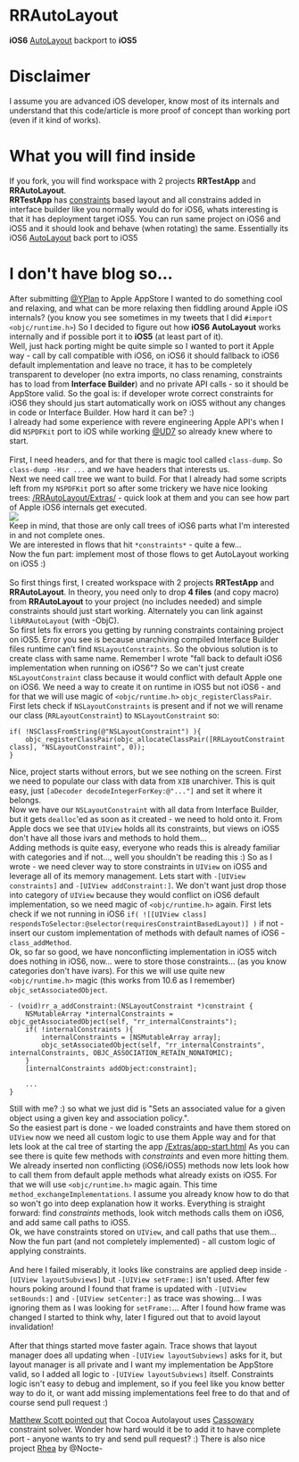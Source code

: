 RRAutoLayout
============

**iOS6** [AutoLayout](https://developer.apple.com/library/ios/#documentation/UserExperience/Conceptual/AutolayoutPG/Articles/Introduction.html) backport to **iOS5**

Disclaimer
============
I assume you are advanced iOS developer, know most of its internals and understand that this code/article is more proof of concept than working port (even if it kind of works).

What you will find inside
============
If you fork, you will find workspace with 2 projects **RRTestApp** and **RRAutoLayout**.<br />
**RRTestApp** has [constraints](https://developer.apple.com/library/ios/#documentation/UserExperience/Conceptual/AutolayoutPG/Articles/constraintFundamentals.html#//apple_ref/doc/uid/TP40010853-CH2-SW1) based layout and all constrains added in interface builder like you normally would do for iOS6, whats interesting is that it has deployment target iOS5. You can run same project on iOS6 and iOS5 and it should look and behave (when rotating) the same. Essentially its iOS6 [AutoLayout]((https://developer.apple.com/library/ios/#documentation/UserExperience/Conceptual/AutolayoutPG/Articles/Introduction.html)) back port to iOS5

I don't have blog so...
============
After submitting [@YPlan](http://yplanapp.com) to Apple AppStore I wanted to do something cool and relaxing, and what can be more relaxing then fiddling around Apple iOS internals? (you know you see sometimes in my tweets that I did `#import <objc/runtime.h>`) So I decided to figure out how **iOS6** **AutoLayout** works internally and if possible port it to **iOS5** (at least part of it).<br />
Well, just hack porting might be quite simple so I wanted to port it Apple way - call by call compatible with iOS6, on iOS6 it should fallback to iOS6 default implementation and leave no trace, it has to be completely transparent to developer (no extra imports, no class renaming, constraints has to load from **Interface Builder**) and no private API calls - so it should be AppStore valid. So the goal is: if developer wrote correct constraints for iOS6 they should jus start automatically work on iOS5 without any changes in code or Interface Builder. How hard it can be? :)<br />
I already had some experience with revere engineering Apple API's when I did `NSPDFKit` port to iOS while working [@UD7](http://ud7.com) so already knew where to start.<br /><br />
First, I need headers, and for that there is magic tool called `class-dump`. So `class-dump -Hsr ...` and we have headers that interests us.<br />
Next we need call tree we want to build. For that I already had some scripts left from my `NSPDFKit` port so after some trickery we have nice looking trees: [/RRAutoLayout/Extras/](https://github.com/RolandasRazma/RRAutoLayout/tree/master/Extras) - quick look at them and you can see how part of Apple iOS6 internals get executed.<br />
<a target='_blank' title='ImageShack - Image And Video Hosting' href='http://imageshack.us/photo/my-images/189/callstack.jpg/'><img src='http://img189.imageshack.us/img189/2086/callstack.jpg' border='0'/></a><br />
Keep in mind, that those are only call trees of iOS6 parts what I'm interested in and not complete ones.<br />
We are interested in flows that hit `*constraints*` - quite a few...<br />
Now the fun part: implement most of those flows to get AutoLayout working on iOS5 :)<br />
<br />
So first things first, I created workspace with 2 projects **RRTestApp** and **RRAutoLayout**. In theory, you need only to drop **4 files** (and copy macro) from **RRAutoLayout** to your project (no includes needed) and simple constraints should just start working. Alternately you can link against `libRRAutoLayout` (with -ObjC).<br />
So first lets fix errors you getting by running constraints containing project on iOS5. Error you see is because unarchiving compiled Interface Builder files runtime can’t find `NSLayoutConstraints`. So the obvious solution is to create class with same name. Remember I wrote "fall back to default iOS6 implementation when running on iOS6"? So we can't just create `NSLayoutConstraint` class because it would conflict with default Apple one on iOS6. We need a way to create it on runtime in iOS5 but not iOS6 - and for that we will use magic of `<objc/runtime.h>` `objc_registerClassPair`.<br />
First lets check if `NSLayoutConstraints` is present and if not we will rename our class (`RRLayoutConstraint`) to `NSLayoutConstraint` so:
```objc
if( !NSClassFromString(@"NSLayoutConstraint") ){
    objc_registerClassPair(objc_allocateClassPair([RRLayoutConstraint class], "NSLayoutConstraint", 0));
}
```
Nice, project starts without errors, but we see nothing on the screen. First we need to populate our class with data from `XIB` unarchiver. This is quit easy, just `[aDecoder decodeIntegerForKey:@"..."]` and set it where it belongs.<br />
Now we have our `NSLayoutConstraint` with all data from Interface Builder, but it gets `dealloc`'ed as soon as it created - we need to hold onto it. From Apple docs we see that `UIView` holds all its constraints, but views on iOS5 don't have all those ivars and methods to hold them...<br />
Adding methods is quite easy, everyone who reads this is already familiar with categories and if not..., well you shouldn't be reading this :) So as I wrote - we need clever way to store constraints in `UIView` on iOS5 and leverage all of its memory management. Lets start with `-[UIView constraints]` and `-[UIView addConstraint:]`. 
We don't want just drop those into category of `UIView` because they would conflict on iOS6 default implementation, so we need magic of `<objc/runtime.h>` again. First lets check if we not running in iOS6 `if( ![[UIView class] respondsToSelector:@selector(requiresConstraintBasedLayout)] )` if not - insert our custom implementation of methods with default names of iOS6 - `class_addMethod`.<br />
Ok, so far so good, we have nonconflicting implementation in iOS5 witch does nothing in iOS6, now... were to store those constraints... (as you know categories don't have ivars). For this we will use quite new `<objc/runtime.h>` magic (this works from 10.6 as I remember) `objc_setAssociatedObject`. 
```objc
- (void)rr_a_addConstraint:(NSLayoutConstraint *)constraint {
    NSMutableArray *internalConstraints = objc_getAssociatedObject(self, "rr_internalConstraints");
    if( !internalConstraints ){
        internalConstraints = [NSMutableArray array];
        objc_setAssociatedObject(self, "rr_internalConstraints", internalConstraints, OBJC_ASSOCIATION_RETAIN_NONATOMIC);
    }
    [internalConstraints addObject:constraint];
    
    ...
}
```
Still with me? :) so what we just did is "Sets an associated value for a given object using a given key and association policy.".<br />
So the easiest part is done - we loaded constraints and have them stored on `UIView` now we need all custom logic to use them Apple way and for that lets look at the cal tree of starting the app [/Extras/app-start.html](https://github.com/RolandasRazma/RRAutoLayout/tree/master/Extras) As you can see there is quite few methods with *constraints* and even more hitting them. We already inserted non conflicting (iOS6/iOS5) methods now lets look how to call them from default apple methods what already exists on iOS5. For that we will use `<objc/runtime.h>` magic again. This time `method_exchangeImplementations`. I assume you already know how to do that so won't go into deep explanation how it works. 
Everything is straight forward: find *constraints* methods, look witch methods calls them on iOS6, and add same call paths to iOS5.<br />
Ok, we have constraints stored on `UIView`, and call paths that use them...<br />
Now the fun part (and not completely implemented) - all custom logic of applying constraints. <br />
<br />
And here I failed miserably, it looks like constrains are applied deep inside `-[UIView layoutSubviews]` but `-[UIView setFrame:]` isn't used. After few hours poking around I found that frame is updated with `-[UIView setBounds:]` and `-[UIView setCenter:]` as trace was showing... I was ignoring them as I was looking for `setFrame:`... After I found how frame was changed I started to think why, later I figured out that to avoid layout invalidation!<br />
<br />
After that things started move faster again. Trace shows that layout manager does all updating when `-[UIView layoutSubviews]` asks for it, but layout manager is all private and I want my implementation be AppStore valid, so I added all logic to `-[UIView layoutSubviews]` itself. Constraints logic isn't easy to debug and implement, so if you feel like you know better way to do it, or want add missing implementations feel free to do that and of course send pull request :)

[Matthew Scott pointed out](http://stacks.11craft.com/cassowary-cocoa-autolayout-and-enaml-constraints.html) that Cocoa Autolayout uses [Cassowary](http://www.cs.washington.edu/research/constraints/cassowary/) constraint solver. Wonder how hard would it be to add it to have complete port - anyone wants to try and send pull request? :)
There is also nice project [Rhea](https://github.com/Nocte-/rhea) by @Nocte-
